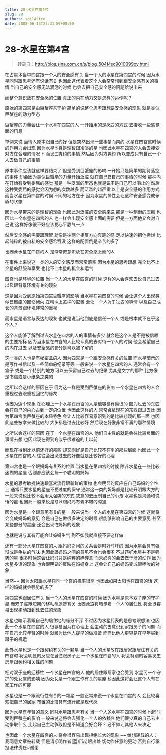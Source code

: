 ```yaml
---
title: 28-水星在第4宫
slug: 28
authors: soilAstro
date: 2008-06-13T23:31:59+08:00
---
```

# 28-水星在第4宫

> 转载自：http://blog.sina.com.cn/s/blog_504f4ec9010099oy.html

在占星术当中四宫跟一个人的安全感有关
当一个人的水星在第四宫的时候
因为水星同时跟思考还有说话有关
也因此这代表着这个人会常常想到跟安全感有关的事情
当自己的安全感无法满足的时候
也会去把自己安全感的问题给说出来


而整个意识放在安全感的位置
真正的内在动力又是怎样的运作呢？


原始的第四宫是由巨蟹座来守护
简单的说整个思考跟想要安全感的现象
就是类似巨蟹座的动力型态


巨蟹座的力量会让一个水星在四宫的人
一开始用的是感受的方式
去接收一些感觉面的讯息


举例来说
当情人原本跟自己约好
但是突然出现一些事情而爽约
水星在四宫这时候的作用力会出现
因为水星本身是理智跟冷淡的星
也因此水星在四宫的人会去接受对方在合理的情况下
而发生爽约的事情
然后因为对方爽约
所以变成只有自己一个人去做自己的事情


原本事件应该就这样要结束了
但是受到巨蟹座的影响
一开始只是简单的期待落空的事件
却会因为类似巨蟹座的力量开始泛滥
就在自己做自己的事情的时候
那种内在开始有受到委屈的感觉
那是一种泛滥的型态也就是说不是自己可以喝止的
然后这种受委屈的感觉会因为想的次数越多
而泛滥的越严重
以上是安全感的作用方式
而当水星在第四宫的时候
不同的地方在于
因为水星的属性会让这种安全感变成矛盾的状态


因为水星带来的是理智的现象
也因此对泛滥的安全感来说
那是一种制衡的压抑
也因此一个水星在四宫的人
他一样会出现安全感上面的需要
但是一方面他又会对自己说
这样好像很不好应该要心平静气一点


然后安全感的需要跟理智
就像是往两个相反方向奔跑的马
足以快速的把他撕烂
比起纯粹的被自私的安全感给吞没
这样的配置倒是辛苦的多了


也因此水星在四宫的人
是常常把意识放在安全感上面的人


在事件上来说这一类的人的安全感反而常常落空
因为水星的思考跟想
完全比不上金星的舒服和享受
也比不上木星的机会和运气


四宫也是环境的位置
当一个人的水星在四宫的时候
这样的人会喜欢去说自己过去
以及跟背景环境有关的现象


这是因为受到原始第四宫巨蟹座的影响
当水星在第四宫的时候
会让这个人出现类似巨蟹座的回忆倾向
在精神上这样的配置
会让一个人对于过去的事情
以及自己成长的背景跟环境非常的重视


而水星是语言与表达的现象
也就是说当他到底是信任一个人
或是根本就不在乎这个人？


这个人能够了解到过去水星在四宫的人的事情有多少
就会是这个人是不是被信赖的主要指标
因为当水星在四宫的人比较认真的去对待一个人的时候
他会希望自己的内在过去
以及安全感的部分是可以被了解的


这一类的人也是有秘密盒的人
因为四宫是一个跟安全感有关的位置
而水星暗示的是写作书信以及一些简单的纪录等等
一般来说一个水星在四宫的人
通常会有一个盒子
或是一个特别的地方
可以去保留自己过去的纪录
尤其是文字的那种
比方像是书信或是小纸条之类的


之所以会这样的原因在于
因为这一样是受到巨蟹座的影响
一个水星在四宫的人会重视过去跟重视回忆的缘故


也因为这个现象
在心理上一个水星在四宫的人是很容易有悔恨的
因为过去的东西会在自己的内心占到一定的位置
也因此这样的人
常常会拿现在的东西跟过去比
因为第四宫类巨蟹座的本质特色
会让人比较容易意识到的是比较悲观的那一面
也因此这些被拿来做比较的
大多都是过去比较好
然后现在好像非常不满的那种情境


之所以会这样的原因
在于一个水星在四宫的人
他们自主性的就是会往比较负面的事情去想
也因此现在得到的似乎很难追的上以前


而现在得到比以前还好的那些
却又刚好是自己比较不在乎的那些层面
也因此一个水星在四宫的人
往往会出现过去的好像就是比较好的心理


第四宫也是一个跟妈妈有关系的位置
当水星在第四宫的时候
除非水星在一些比较迷糊的星座
否则都应该会有一个聪明的妈妈


水星的思考敏捷快速跟喜欢流行跟新鲜的事物
也会明显的反应在自己妈妈的个性上
通常只要水星的星座不要过度的保守
通常这一类的妈妈都是比较开明跟大方的
一般来说也比较不会用太强势的方式
故意的去压制自己的小孩
水星也是沟通和说话的星
也因此一般来说是可以跟妈妈有着不错的沟通


因为水星是一个跟意见有关的星
一般来说当一个人的水星在第四宫的时候
这就将会变成妈妈的意见
会是自己在做很多决定的时候
很能够影响自己的主要意见
甚至某些部分的星座
还会出现怕妈妈的现象


也就是说与其有可能会让妈妈生气
到不如我就直接不要这样做


还有一部分水星在四宫的人
跟妈妈之间的关系会是时好时坏的
因为水星会具有强辩或是争执的气味
也因此跟妈妈之间的意见不合也会很多
不过还好水星并不是强势的星
很多时候这会让妈妈只是纯粹的碎碎念
而未必真的会去做干涉的动作
因为水星多话的现象
也会很明显的反映在妈妈身上
这会让自己的妈妈变成很啰唆的对象


当然~~
因为太阳跟水星在同一个宫的机率很高
也因此如果太阳也在四宫的话
这样的妈妈就会强势的多了


第四宫也跟居住有关
当一个人的水星在四宫的时候
因为水星是原本双子座的守护星
而双子座跟短期的移动和旅游有关
也因此这将暗示着一个人的居住性
将会很容易出现移动跟到处去住的现象


水星也暗示着跟自己的居住地的缘分不深
不过因为水星代表的是思考跟想法
也因此一个水星在四宫的人
很容易因为在心理上
会主动的去意识到家跟房子的问题
而在自己比较年轻的时候
就因为比他人提早的做准备
而有比他人更容易在早年买到房子的机运


此外水星也是一个跟契约有关的一颗星
当一个人的水星放在跟居家跟居住有关的四宫时
将会明显的反应在居住跟房子上
一个水星在四宫的人
将会特别的容易发生房屋跟契约相关性的问题


相对双子座的迁移性
一个水星在四宫的人
他的居住跟居家也会受到
水星另一个守护的处女座的影响
因为处女是一个跟工作有关的星座
也因此这将会让这个人有在家工作的可能


水星也是一个跟流行性有关的一颗星
一般正常来说一个水星在四宫的人
会比较喜欢把自己的居家
布置的比较具有流行或是现代感


因为水星有年轻的意义
同时水星跟思考有关
当一个人的水星在四宫的时候
也同时受到巨蟹座的影响
一般来说这将会去强化一个人的依赖性
他们很少真的自己去主动争取什么
比起自己主动争取但是不知道会好会坏？
还不如让其他人来决定


也因此一个水星在四宫的人
将会很容易出现拒绝长大的现象
~~
给想转载的人：
我同意文章被转载
但是请标明作者(蓝斯诺)跟出处
切勿作任意的更动
否则自行承担法律责任~谢谢


 


  
